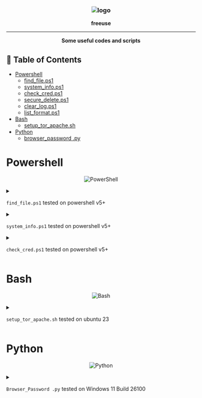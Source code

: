 
<h3 align="center"><img src="https://www.svgrepo.com/show/429910/script-coding-programming.svg" alt="logo" height="250px"></h3>
<p align="center">
    <b>freeuse</b><br>
    </p>
<hr>
<p align="center">
  <b>Some useful codes and scripts</b>
    </p>


   

  
</p>

<h2 id="table-of-contents">📜 Table of Contents</h2>
<ul>

<li><a href="#Powershell">Powershell</a>
<ul>
<li><a href="#find_file.ps1">find_file.ps1</a></li>
<li><a href="#system_info.ps1">system_info.ps1</a></li>
<li><a href="#check_cred.ps1">check_cred.ps1</a></li>
<li><a href="#secure_delete.ps1">secure_delete.ps1</a></li>
<li><a href="#clear_log.ps1">clear_log.ps1</a></li>
<li><a href="#list_format.ps1">list_format.ps1</a></li>
</ul>
</li>
<li><a href="#Bash">Bash</a>
<ul>
<li><a href="#setup_tor_apache.sh">setup_tor_apache.sh</a></li>

</ul>
</li>
<li><a href="#Python">Python</a>
<ul>
<li><a href="#browser_password .py">browser_password .py</a></li>

</ul>
<ul>


</ul>
</li>
</ul>

# Powershell

<p align="center"  id="Powershell">
  <img src="https://upload.wikimedia.org/wikipedia/commons/2/2f/PowerShell_5.0_icon.png" alt="PowerShell" width="200"/>
</p>



<details  id="find_file.ps1"><summary>

`find_file.ps1` tested on powershell v5+
</summary>

<p></p>

<p align="center">
  <img src="https://raw.githubusercontent.com/jxroot/freeuse/refs/heads/main/Source/find_file.ps1.png" alt="find_file" width="700"/>
</p>


> This PowerShell script is designed to search for files across specified drives, filtering them based on their file extensions, and then returning information about the files.




Customization Options:

    To show only counts: Set $showPaths = $false.
    To process all files: Set $processAll = $true, and use $excludeExtensions to specify which file types to ignore.
    To include specific file types: Use $includeExtensions to list the extensions you want to process, and set $processAll = $false.
    To process all drives: Set $selectedDrives = @() to include all filesystem drives.

This script is flexible and allows detailed control over what types of files to search for, which drives to search, and whether to display full file paths or just counts.
</details>


<details id="system_info.ps1"><summary>

`system_info.ps1` tested on powershell v5+

</summary>

<p></p>

<p align="center">
  <img src="https://raw.githubusercontent.com/jxroot/freeuse/refs/heads/main/Source/system_info.ps1.png" alt="system_info" width="700"/>
</p>


> This PowerShell script collects a variety of system information, formats it into an HTML page, and opens that page in the default web browser.


</details>

<details  id="check_cred.ps1"><summary>

`check_cred.ps1` tested on powershell v5+
</summary>

<p></p>

<p align="center">
  <img src="https://raw.githubusercontent.com/jxroot/freeuse/refs/heads/main/Source/check_cred.ps1.png" alt="check_cred" width="700"/>
</p>


> Function to test credentials locally or remotely




Usage:

```powershell
# Example usage for local testing with a plain-text password
Test-Credential -Scope "Local" -CredentialUserName "mohammad" -PlainPassword "MySecurePassword123"

# Example usage for remote testing with a plain-text password
Test-Credential -Scope "Remote" -ComputerName "RemoteServer01" -CredentialUserName "DOMAIN\Username" -PlainPassword "MySecurePassword123"
```

</details>

# Bash

<p align="center" id="Bash">
  <img src="https://www.svgrepo.com/show/353478/bash-icon.svg" alt="Bash" width="170"/>
</p>

<details id="setup_tor_apache.sh"><summary>

`setup_tor_apache.sh` tested on ubuntu 23

</summary>

<p></p>

<p align="center">
  <img src="https://raw.githubusercontent.com/jxroot/freeuse/refs/heads/main/Source/setup_tor_apache.sh.png" alt="system_info" width="700"/>
</p>


> The provided script automates the process of setting up a Tor hidden service using Apache on an Ubuntu system.


</details>

# Python

<p align="center" id="Python">
  <img src="https://www.python.org/static/community_logos/python-logo.png" alt="Python" width="320"/>
</p>


<details id="browser_password .py"><summary>

`Browser_Password .py` tested on Windows 11 Build 26100

</summary>

<p></p>

<p align="center">
  <img src="https://raw.githubusercontent.com/jxroot/freeuse/refs/heads/main/Source/Browser_Password .py.png" alt="system_info" width="700"/>
</p>


> This Python script is designed to extract and decrypt saved login credentials (i.e., usernames and passwords) from several popular Chromium-based browsers, including Brave, Chrome, Opera, Edge, Chromium, and Arc. The script targets the Login Data database file and uses the Local State file for decryption keys, leveraging the AES encryption used by these browsers.


</details>


</p>







